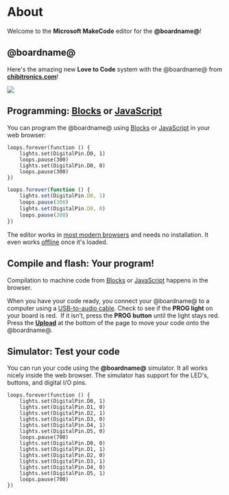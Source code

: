 # About

Welcome to the **Microsoft MakeCode** editor for the **@boardname@**!

## @boardname@

Here's the amazing new **Love to Code** system with the @boardname@ from **[chibitronics.com](https://chibitronics.com/lovetocode/)**!

![](https://chibitronics.com/wp-content/uploads/2017/05/09_doneprogramming.png)

## Programming: [Blocks](/blocks) or [JavaScript](/javascript)

You can program the @boardname@ using [Blocks](/blocks) or [JavaScript](/javascript) in your web browser:

```block
loops.forever(function () {
    lights.set(DigitalPin.D0, 1)
    loops.pause(300)
    lights.set(DigitalPin.D0, 0)
    loops.pause(300)
})
```
```typescript
loops.forever(function () {
    lights.set(DigitalPin.D0, 1)
    loops.pause(300)
    lights.set(DigitalPin.D0, 0)
    loops.pause(300)
})
```

The editor works in [most modern browsers](/browsers) and needs no installation. It even works [offline](/offline) once it's loaded.

## Compile and flash: Your program!

Compilation to machine code from [Blocks](/blocks) or [JavaScript](/javascript) happens in the browser.

When you have your code ready, you connect your @boardname@ to a computer using a [USB-to-audio cable](https://chibitronics.com/programming-chibi-chip/). Check to see if the **PROG light** on your board is red.  If it isn’t, press the **PROG button** until the light stays red. Press the [**Upload**](/upload) at the bottom of the page to move your code onto the @boardname@.

## Simulator: Test your code

You can run your code using the **@boardname@** simulator. It all works nicely inside the web browser. The simulator has support for the LED's, buttons, and digital I/O pins.

```sim
loops.forever(function () {
    lights.set(DigitalPin.D0, 1)
    lights.set(DigitalPin.D1, 0)
    lights.set(DigitalPin.D2, 1)
    lights.set(DigitalPin.D3, 0)
    lights.set(DigitalPin.D4, 1)
    lights.set(DigitalPin.D5, 0)
    loops.pause(700)
    lights.set(DigitalPin.D0, 0)
    lights.set(DigitalPin.D1, 1)
    lights.set(DigitalPin.D2, 0)
    lights.set(DigitalPin.D3, 1)
    lights.set(DigitalPin.D4, 0)
    lights.set(DigitalPin.D5, 1)
    loops.pause(700)
})
```

